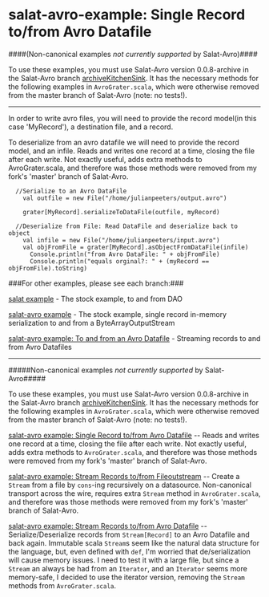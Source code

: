 salat-avro-example: Single Record to/from Avro Datafile 
=========================================================

####(Non-canonical examples *not currently supported* by Salat-Avro)####

To use these examples, you must use Salat-Avro version 0.0.8-archive in the Salat-Avro branch <a href = https://github.com/julianpeeters/salat-avro/tree/archiveKitchenSink>archiveKitchenSink</a>. It has the necessary methods for the following examples in `AvroGrater.scala`, which were otherwise removed from the master branch of Salat-Avro (note: no tests!).

-----------------

In order to write avro files, you will need to provide the record model(in this case 'MyRecord'), a destination file, and a record. 

To deserialize from an avro datafile we will need to provide the record model, and an infile. Reads and writes one record at a time, closing the file after each write. Not exactly useful, adds extra methods to AvroGrater.scala, and therefore was those methods were removed from my fork's 'master' branch of Salat-Avro.

      //Serialize to an Avro DataFile
        val outfile = new File("/home/julianpeeters/output.avro")

        grater[MyRecord].serializeToDataFile(outfile, myRecord)

      //Deserialize from File: Read DataFile and deserialize back to object 
        val infile = new File("/home/julianpeeters/input.avro")
        val objFromFile = grater[MyRecord].asObjectFromDataFile(infile)  
          Console.println("from Avro DataFile: " + objFromFile)
          Console.println("equals orginal?: " + (myRecord == objFromFile).toString)

###For other examples, please see each branch:###

<a href = https://github.com/julianpeeters/salat-avro-example/tree/salat>salat example</a> - The stock example, to and from DAO

<a href = https://github.com/julianpeeters/salat-avro-example/tree/single-record-in-memory>salat-avro example</a> - The stock example, single record in-memory serialization to and from a ByteArrayOutputStream 

<a href = https://github.com/julianpeeters/salat-avro-example/tree/iterator-to-and-from-avro-datafile>salat-avro example: To and from an Avro Datafile</a> - Streaming records to and from Avro Datafiles


--------------------------


#####Non-canonical examples *not currently supported* by Salat-Avro#####

To use these examples, you must use Salat-Avro version 0.0.8-archive in the Salat-Avro branch <a href = https://github.com/julianpeeters/salat-avro/tree/archiveKitchenSink>archiveKitchenSink</a>. It has the necessary methods for the following examples in `AvroGrater.scala`, which were otherwise removed from the master branch of Salat-Avro (note: no tests!).

<a href = https://github.com/julianpeeters/salat-avro-example/tree/single-record-to-and-from-avro-datafile>salat-avro example: Single Record to/from Avro Datafile</a> -- Reads and writes one record at a time, closing the file after each write. Not exactly useful, adds extra methods to `AvroGrater.scala`, and therefore was those methods were removed from my fork's 'master' branch of Salat-Avro.
 
<a href = https://github.com/julianpeeters/salat-avro-example/tree/stream-to-and-from-fileouputstream>salat-avro example: Stream Records to/from Fileoutstream</a> -- Create a `Stream` from a file by `cons`-ing recursively on a datasource. Non-canonical transport across the wire, requires extra `Stream` method in `AvroGrater.scala`, and therefore was those methods were removed from my fork's 'master' branch of Salat-Avro.

<a href = https://github.com/julianpeeters/salat-avro-example/tree/stream-to-and-from-avro-datafile>salat-avro example: Stream Records to/from Avro Datafile</a> -- Serialize/Deserialize records from `Stream[Record]` to an Avro Datafile and back again.  Immutable scala `Stream`s seem like the natural data structure for the language, but, even defined with `def`, I'm worried that de/serialization will cause memory issues. I need to test it with a large file, but since a `Stream` an always be had from an `Iterator`, and an `Iterator` seems more memory-safe, I decided to use the iterator version, removing the `Stream` methods from `AvroGrater.scala`.
